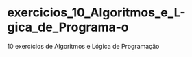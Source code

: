 # exercicios_10_Algoritmos_e_L-gica_de_Programa-o
10 exercícios de Algoritmos e Lógica de Programação
